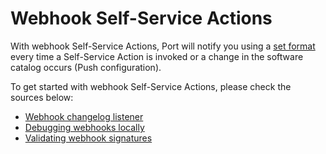 # Webhook Self-Service Actions

With webhook Self-Service Actions, Port will notify you using a [set format](../../../platform-overview/self-service-actions/port-execution-architecture/port-execution-webhook.md) every time a Self-Service Action is invoked or a change in the software catalog occurs (Push configuration).

To get started with webhook Self-Service Actions, please check the sources below:

- [Webhook changelog listener](./changelog-listener.md)
- [Debugging webhooks locally](./local-debugging-webhook.md)
- [Validating webhook signatures](./signature-verification.md)
